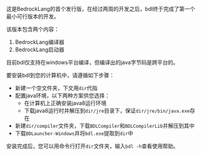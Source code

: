 这是BedrockLang的首个发行版，在经过两周的开发之后，bdl终于完成了第一个最小可行版本的开发。  

该版本包含两个内容：  
1. BedrockLang编译器
2. BedrockLang启动器

目前bdl仅支持在windows平台编译，但编译出的java字节码是跨平台的。  

要安装bdl到您的计算机中，请遵循如下步骤：  

- 新建一个空文件夹，下文用`dir`代指
- 配置java环境，以下两种方案供您选择：
  - 在计算机上正确安装java8运行环境
  - 下载java8运行时并解压到`dir/jre`目录下，保证`dir/jre/bin/java.exe`存在
- 新建`dir/compiler`文件夹，下载`BDLCompiler`和`BDLCompilerLib`并解压到其中
- 下载`BDLauncher-Windows`并将`bdl.exe`提取到`dir`中

安装完成后，您可以用命令行打开`dir`文件夹，输入`bdl -h`查看使用帮助。  
